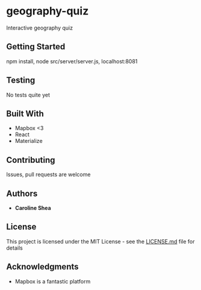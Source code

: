 # geography-quiz

Interactive geography quiz

## Getting Started

npm install, node src/server/server.js, localhost:8081

## Testing

No tests quite yet 

## Built With

* Mapbox <3
* React
* Materialize

## Contributing

Issues, pull requests are welcome

## Authors

* **Caroline Shea**

## License

This project is licensed under the MIT License - see the [LICENSE.md](LICENSE.md) file for details

## Acknowledgments

* Mapbox is a fantastic platform


